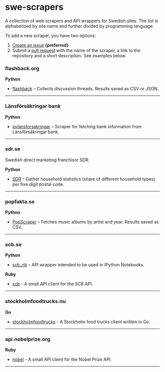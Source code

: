 # swe-scrapers
A collection of web scrapers and API wrappers for Swedish sites. The list is alphabetized by site name and further divided by programming language.

To add a new scraper, you have two options:

1. [Create an issue](https://help.github.com/articles/creating-an-issue/) __(preferred)__.
2. Submit a [pull request](https://help.github.com/articles/creating-a-pull-request/) with the name of the scraper, a link to the repository and a short description. See examples below.

### flashback.org

__Python__
* [flashback](https://github.com/vienno/flashback) – Collects discussion threads. Results saved as CSV or JSON.

---

### Länsförsäkringar bank

__Python__
* [pylansforsakringar](https://github.com/donnex/pylansforsakringar) – Scraper for fetching bank information from Länsförsäkringar bank.

---

### sdr.se
Swedish direct marketing franchisor SDR.

__Python__
* [SDR](https://github.com/rotsee/SDRSkrejper) – Gather household statistics (share of different household types) per five digit postal code.

---

### popfakta.se

__Python__
* [PopScraper](https://github.com/vienno/PopScraper) – Fetches music albums by artist and year. Results saved as CSV.

---

### scb.se

__Python__
* [scb_nb](https://github.com/vienno/scb_nb) – API wrapper intended to be used in IPython Notebooks.

__Ruby__
* [scb](https://github.com/peterhellberg/scb) - A small API client for the SCB API.

---

### stockholmfoodtrucks.nu

__Go__
* [stockholmfoodtrucks](https://github.com/peterhellberg/stockholmfoodtrucks) - A Stockholm food trucks client written in Go.

---

### api.nobelprize.org

__Ruby__
* [nobel](https://github.com/peterhellberg/nobel) - A small API client for the Nobel Prize API.

---
